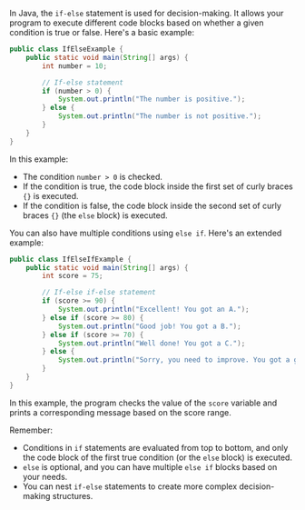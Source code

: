 In Java, the `if-else` statement is used for decision-making. It allows your program to execute different code blocks based on whether a given condition is true or false. Here's a basic example:

```java
public class IfElseExample {
    public static void main(String[] args) {
        int number = 10;

        // If-else statement
        if (number > 0) {
            System.out.println("The number is positive.");
        } else {
            System.out.println("The number is not positive.");
        }
    }
}
```

In this example:

- The condition `number > 0` is checked.
- If the condition is true, the code block inside the first set of curly braces `{}` is executed.
- If the condition is false, the code block inside the second set of curly braces `{}` (the `else` block) is executed.

You can also have multiple conditions using `else if`. Here's an extended example:

```java
public class IfElseIfExample {
    public static void main(String[] args) {
        int score = 75;

        // If-else if-else statement
        if (score >= 90) {
            System.out.println("Excellent! You got an A.");
        } else if (score >= 80) {
            System.out.println("Good job! You got a B.");
        } else if (score >= 70) {
            System.out.println("Well done! You got a C.");
        } else {
            System.out.println("Sorry, you need to improve. You got a grade below C.");
        }
    }
}
```

In this example, the program checks the value of the `score` variable and prints a corresponding message based on the score range.

Remember:
- Conditions in `if` statements are evaluated from top to bottom, and only the code block of the first true condition (or the `else` block) is executed.
- `else` is optional, and you can have multiple `else if` blocks based on your needs.
- You can nest `if-else` statements to create more complex decision-making structures.